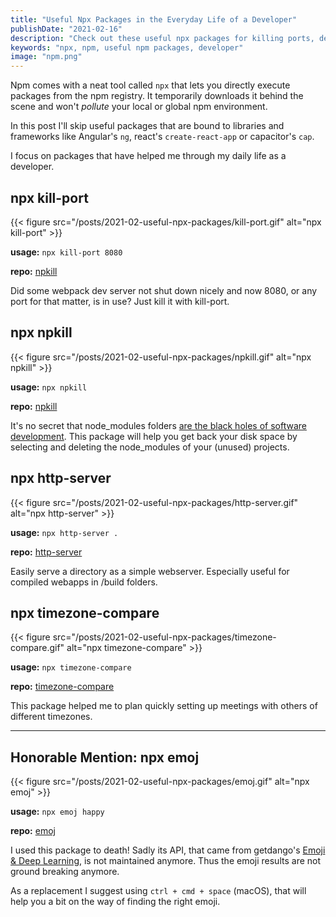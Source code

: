 ```yaml
---
title: "Useful Npx Packages in the Everyday Life of a Developer"
publishDate: "2021-02-16"
description: "Check out these useful npx packages for killing ports, deleting node_modules folders and comparing time zones."
keywords: "npx, npm, useful npm packages, developer"
image: "npm.png"
---
```


Npm comes with a neat tool called `npx` that lets you directly execute packages from the npm registry. It temporarily downloads it behind the scene and won't _pollute_ your local or global npm environment.

In this post I'll skip useful packages that are bound to libraries and frameworks like Angular's `ng`, react's `create-react-app` or capacitor's `cap`. 

I focus on packages that have helped me through my daily life as a developer.

## npx kill-port

{{< figure src="/posts/2021-02-useful-npx-packages/kill-port.gif" alt="npx kill-port" >}}

**usage:** `npx kill-port 8080`

**repo:** [npkill](https://github.com/tiaanduplessis/kill-port)

Did some webpack dev server not shut down nicely and now 8080, or any port for that matter, is in use? Just kill it with kill-port.

## npx npkill

{{< figure src="/posts/2021-02-useful-npx-packages/npkill.gif" alt="npx npkill" >}}

**usage:** `npx npkill`

**repo:** [npkill](https://npkill.js.org/)

It's no secret that node_modules folders [are the black holes of software development](/posts/2021-02-useful-npx-packages/node_modules-black-hole.png). This package will help you get back your disk space by selecting and deleting the node_modules of your (unused) projects.

## npx http-server

{{< figure src="/posts/2021-02-useful-npx-packages/http-server.gif" alt="npx http-server" >}}

**usage:** `npx http-server .`

**repo:** [http-server](https://github.com/http-party/http-server)

Easily serve a directory as a simple webserver. Especially useful for compiled webapps in /build folders.

## npx timezone-compare

{{< figure src="/posts/2021-02-useful-npx-packages/timezone-compare.gif" alt="npx timezone-compare" >}}

**usage:** `npx timezone-compare`

**repo:** [timezone-compare](https://github.com/imbhargav5/timezone-compare)

This package helped me to plan quickly setting up meetings with others of different timezones.

---

## Honorable Mention: npx emoj

{{< figure src="/posts/2021-02-useful-npx-packages/emoj.gif" alt="npx emoj" >}}

**usage:** `npx emoj happy`

**repo:** [emoj](https://github.com/sindresorhus/emoj)

I used this package to death! Sadly its API, that came from getdango's [Emoji & Deep Learning](https://getdango.com/emoji-and-deep-learning/), is not maintained anymore. Thus the emoji results are not ground breaking anymore.

As a replacement I suggest using `ctrl + cmd + space` (macOS), that will help you a bit on the way of finding the right emoji.